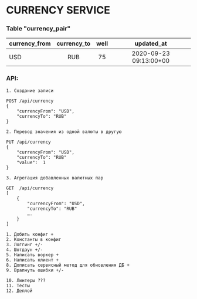 # CURRENCY SERVICE

### Table "currency_pair"
| currency_from | currency_to | well |       updated_at       |
|---------------|:-----------:|:----:|:----------------------:|
| USD           |     RUB     |  75  | 2020-09-23 09:13:00+00 |


### API:
```
1. Создание записи

POST /api/currency
{
    "currencyFrom": "USD",
    "currencyTo": "RUB"
}

2. Перевод значения из одной валюты в другую

PUT /api/currency
{
    "currencyFrom": "USD",
    "currencyTo": "RUB"
    "value":  1
}

3. Агрегация добавленных валютных пар

GET  /api/currency
[
    {
        "currencyFrom": "USD",
        "currencyTo": "RUB"
        ….
    }
]

1. Добить конфиг +
2. Константы в конфиг
3. Логгинг +/-
4. Шотдаун +/-
5. Написать воркер +
6. Написать клиент +
8. Дописать сервисный метод для обновления ДБ +
9. Врапнуть ошибки +/-

10. Линтеры ???
11. Тесты
12. Деплой